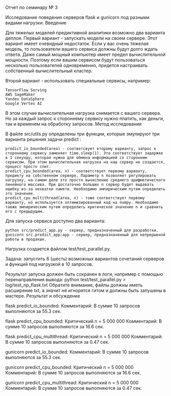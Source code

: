 Отчет по семинару № 3

Исследование поведения серверов flask и gunicorn под разными видами нагрузки.
Введение

Для тяжелых моделей предиктивной аналитики возможно два варианта деплоя. Первый вариант - запускать модели на своем сервере. Этот вариант имеет очевидный недостаток. Если у вас очень тяжелая модель, то пользователи вашего сервиса должны будут долго ждать ответа.
Даже самый мощный компьютер имеет предел вычислительной мощности. Поэтому если вашим сервисом будут пользоваться несколько пользователей одновременно, придется настраивать собственный вычислительный кластер.

Второй вариант - использовать специальные сервисы, например:

    TensorFlow Serving
    AWS SageMaker
    Yandex DataSphere
    Google Vertex AI

В этом случае вычислительная нагрузка снимается с вашего сервера. Но за каждый запрос к стороннему сервису нужно платить, как деньги, так и временем на обработку запросов.
Метод исследования

В файле src/utils.py определены три функции, которые эмулируют три варианта решения задачи predict :

    predict_io_bounded(area) - соответсвует второму варианту, запрос к стороннему сервису заменяет time.sleep(1). Это соответствует задержке в 1 секунду, которая нужна для обмена информацией со сторонним сервисом. При этом вычислительная нагрузка на наш сервер не создается, процесс просто спит.
    predict_cpu_bounded(area, n) - соответствует первому варианту, предикту на собственном сервере. Параметр n позволяет регулировать нагрузку, на самом деле это просто вычисление среднего арифметического линейного массива. При достаточно больших n сервер будет выдавать ошибку из-за нехватки памяти. Необходимо эмпирическим путем определить это значение.
    predict_cpu_multithread(area, n) - тоже соответствует первому варианту, но используется оптимизированный код на numpy. Необходимо также эмпирическим путем определить критическое значение n и сравнить его с предыдущим.

Для запуска сервиса доступно два варианта:

    python src/predict_app.py - сервер, предназначенный для разработки.
    gunicorn src.predict_app:app - сервер, предназначенный для непрерывной работы в продакшн.

Нагрузка создается файлом test/test_parallel.py.

Задача: запустить 6 (шесть) возможных вариантов сочетаний серверов и функций под нагрузкой в 10 запросов.

Результат запуска должен быть сохранен в логи, например с помощью перенаправления вывода:
python test/test_parallel.py > log/test_np_flask.txt Обратите внимание, файлы должны иметь расширение txt, а значит не игнорятся гитом и должны быть запушены в мастере.
Результат и обсуждение

flask predict_io_bounded:
Комментарий: В сумме 10 запросов выполняются за 55.3 сек.

flask predict_cpu_bounded:
Критический n = 5 000 000
Комментарий: В сумме 10 запросов выполняются за 16.6 сек.

flask predict_cpu_multithread:
Критический n = 5 000 000
Комментарий: В сумме 10 запросов выполняются за 0.47 сек.

gunicorn predict_io_bounded:
Комментарий: В сумме 10 запросов выполняются за 55.3 сек.

gunicorn predict_cpu_bounded:
Критический n = 5 000 000
Комментарий: В сумме 10 запросов выполняются за 16.6 сек.

gunicorn predict_cpu_multithread:
Критический n = 5 000 000
Комментарий: В сумме 10 запросов выполняются за 0.47 сек.